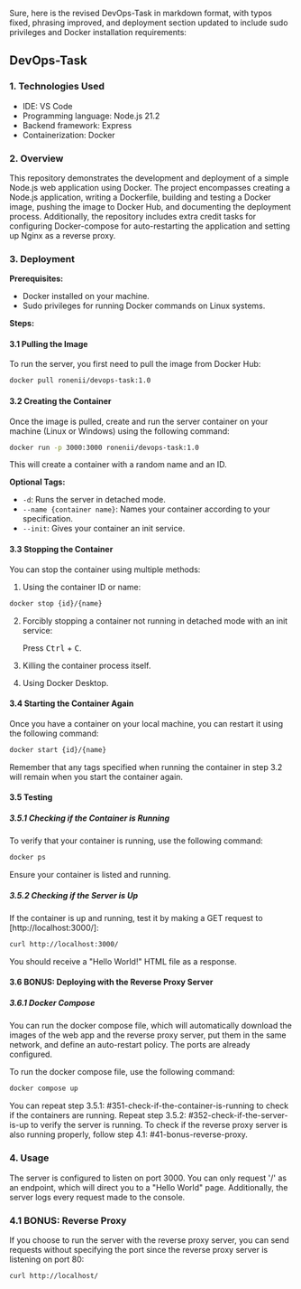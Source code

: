 Sure, here is the revised DevOps-Task in markdown format, with typos fixed, phrasing improved, and deployment section updated to include sudo privileges and Docker installation requirements:

## DevOps-Task

### 1. Technologies Used

* IDE: VS Code
* Programming language: Node.js 21.2
* Backend framework: Express
* Containerization: Docker

### 2. Overview

This repository demonstrates the development and deployment of a simple Node.js web application using Docker. The project encompasses creating a Node.js application, writing a Dockerfile, building and testing a Docker image, pushing the image to Docker Hub, and documenting the deployment process. Additionally, the repository includes extra credit tasks for configuring Docker-compose for auto-restarting the application and setting up Nginx as a reverse proxy.

### 3. Deployment

**Prerequisites:**

* Docker installed on your machine.
* Sudo privileges for running Docker commands on Linux systems.

**Steps:**

#### 3.1 Pulling the Image

To run the server, you first need to pull the image from Docker Hub:

```bash
docker pull ronenii/devops-task:1.0
```

#### 3.2 Creating the Container

Once the image is pulled, create and run the server container on your machine (Linux or Windows) using the following command:

```bash
docker run -p 3000:3000 ronenii/devops-task:1.0
```

This will create a container with a random name and an ID.

**Optional Tags:**

* `-d`: Runs the server in detached mode.
* `--name {container name}`: Names your container according to your specification.
* `--init`: Gives your container an init service.

#### 3.3 Stopping the Container

You can stop the container using multiple methods:

1. Using the container ID or name:

```bash
docker stop {id}/{name}
```

2. Forcibly stopping a container not running in detached mode with an init service:

   Press <kbd>Ctrl</kbd> + <kbd>C</kbd>.

3. Killing the container process itself.

4. Using Docker Desktop.

#### 3.4 Starting the Container Again

Once you have a container on your local machine, you can restart it using the following command:

```bash
docker start {id}/{name}
```

Remember that any tags specified when running the container in step 3.2 will remain when you start the container again.

#### 3.5 Testing

##### 3.5.1 Checking if the Container is Running

To verify that your container is running, use the following command:

```bash
docker ps
```

Ensure your container is listed and running.

##### 3.5.2 Checking if the Server is Up

If the container is up and running, test it by making a GET request to [http://localhost:3000/]:

```bash
curl http://localhost:3000/
```

You should receive a "Hello World!" HTML file as a response.

#### 3.6 BONUS: Deploying with the Reverse Proxy Server

##### 3.6.1 Docker Compose

You can run the docker compose file, which will automatically download the images of the web app and the reverse proxy server, put them in the same network, and define an auto-restart policy. The ports are already configured.

To run the docker compose file, use the following command:

```bash
docker compose up
```

You can repeat step 3.5.1: #351-check-if-the-container-is-running to check if the containers are running. Repeat step 3.5.2: #352-check-if-the-server-is-up to verify the server is running. To check if the reverse proxy server is also running properly, follow step 4.1: #41-bonus-reverse-proxy.

### 4. Usage

The server is configured to listen on port 3000. You can only request '/' as an endpoint, which will direct you to a "Hello World" page. Additionally, the server logs every request made to the console.

### 4.1 BONUS: Reverse Proxy

If you choose to run the server with the reverse proxy server, you can send requests without specifying the port since the reverse proxy server is listening on port 80:

```bash
curl http://localhost/
```